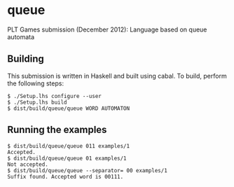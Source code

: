 queue
=====

PLT Games submission (December 2012): Language based on queue automata


Building
--------

This submission is written in Haskell and built using cabal. To build, perform
the following steps:

```
$ ./Setup.lhs configure --user
$ ./Setup.lhs build
$ dist/build/queue/queue WORD AUTOMATON
```

Running the examples
--------------------

```
$ dist/build/queue/queue 011 examples/1
Accepted.
$ dist/build/queue/queue 01 examples/1
Not accepted.
$ dist/build/queue/queue --separator= 00 examples/1
Suffix found. Accepted word is 00111.
```
